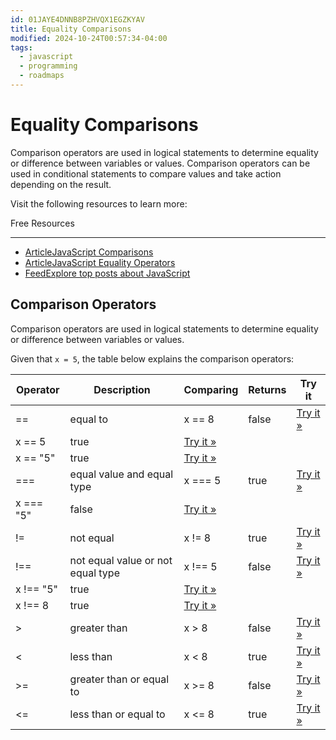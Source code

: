 ```yaml
---
id: 01JAYE4DNNB8PZHVQX1EGZKYAV
title: Equality Comparisons
modified: 2024-10-24T00:57:34-04:00
tags:
  - javascript
  - programming
  - roadmaps
---
```

# Equality Comparisons

Comparison operators are used in logical statements to determine equality or difference between variables or values. Comparison operators can be used in conditional statements to compare values and take action depending on the result.

Visit the following resources to learn more:

Free Resources

---

- [ArticleJavaScript Comparisons](https://www.w3schools.com/js/js_comparisons.asp)
- [ArticleJavaScript Equality Operators](https://developer.mozilla.org/en-US/docs/Web/JavaScript/Reference/Operators#equality_operators)
- [FeedExplore top posts about JavaScript](https://app.daily.dev/tags/javascript?ref=roadmapsh)

## Comparison Operators

Comparison operators are used in logical statements to determine equality or difference between variables or values.

Given that `x = 5`, the table below explains the comparison operators:

| Operator  | Description                       | Comparing                                                                      | Returns | Try it                                                                         |
| --------- | --------------------------------- | ------------------------------------------------------------------------------ | ------- | ------------------------------------------------------------------------------ |
| ==        | equal to                          | x == 8                                                                         | false   | [Try it »](https://www.w3schools.com/js/tryit.asp?filename=tryjs_comparison1)  |
| x == 5    | true                              | [Try it »](https://www.w3schools.com/js/tryit.asp?filename=tryjs_comparison2)  |         |                                                                                |
| x == "5"  | true                              | [Try it »](https://www.w3schools.com/js/tryit.asp?filename=tryjs_comparison12) |         |                                                                                |
| ===       | equal value and equal type        | x === 5                                                                        | true    | [Try it »](https://www.w3schools.com/js/tryit.asp?filename=tryjs_comparison4)  |
| x === "5" | false                             | [Try it »](https://www.w3schools.com/js/tryit.asp?filename=tryjs_comparison3)  |         |                                                                                |
| !=        | not equal                         | x != 8                                                                         | true    | [Try it »](https://www.w3schools.com/js/tryit.asp?filename=tryjs_comparison5)  |
| !==       | not equal value or not equal type | x !== 5                                                                        | false   | [Try it »](https://www.w3schools.com/js/tryit.asp?filename=tryjs_comparison7)  |
| x !== "5" | true                              | [Try it »](https://www.w3schools.com/js/tryit.asp?filename=tryjs_comparison6)  |         |                                                                                |
| x !== 8   | true                              | [Try it »](https://www.w3schools.com/js/tryit.asp?filename=tryjs_comparison13) |         |                                                                                |
| >         | greater than                      | x > 8                                                                          | false   | [Try it »](https://www.w3schools.com/js/tryit.asp?filename=tryjs_comparison8)  |
| <         | less than                         | x < 8                                                                          | true    | [Try it »](https://www.w3schools.com/js/tryit.asp?filename=tryjs_comparison9)  |
| >=        | greater than or equal to          | x >= 8                                                                         | false   | [Try it »](https://www.w3schools.com/js/tryit.asp?filename=tryjs_comparison10) |
| <=        | less than or equal to             | x <= 8                                                                         | true    | [Try it »](https://www.w3schools.com/js/tryit.asp?filename=tryjs_comparison11) |
